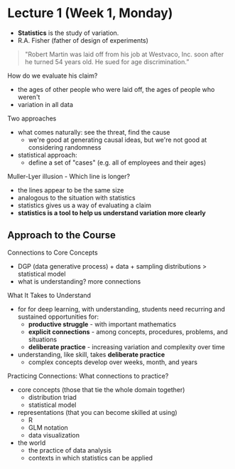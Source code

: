 # Lecture 1 (Week 1, Monday)

* **Statistics** is the study of variation.
* R.A. Fisher (father of design of experiments)


>"Robert Martin was laid off from his job at Westvaco, Inc. soon after he turned 54 years old. He sued for age discrimination.”
 
How do we evaluate his claim?
* the ages of other people who were laid off, the ages of people who weren't
* variation in all data

Two approaches
* what comes naturally: see the threat, find the cause
  * we're good at generating causal ideas, but we're not good at considering randomness
* statistical approach:
  * define a set of "cases" (e.g. all of employees and their ages)

Muller-Lyer illusion - Which line is longer?
* the lines appear to be the same size
* analogous to the situation with statistics
* statistics gives us a way of evaluating a claim
* **statistics is a tool to help us understand variation more clearly**


## Approach to the Course

Connections to Core Concepts
* DGP (data generative process) + data + sampling distributions > statistical model
* what is understanding? more connections

What It Takes to Understand
* for for deep learning, with understanding, students need recurring and sustained opportunities for:
  * **productive struggle** - with important mathematics
  * **explicit connections** - among concepts, procedures, problems, and situations
  * **deliberate practice** - increasing variation and complexity over time
* understanding, like skill, takes **deliberate practice**
  * complex concepts develop over weeks, month, and years
  
Practicing Connections: What connections to practice?
* core concepts (those that tie the whole domain together)
  * distribution triad
  * statistical model
* representations (that you can become skilled at using)
  * R
  * GLM notation
  * data visualization
* the world
  * the practice of data analysis
  * contexts in which statistics can be applied
